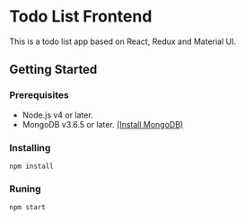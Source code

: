# Todo List Frontend

This is a todo list app based on React, Redux and Material UI.

## Getting Started

### Prerequisites

* Node.js v4 or later.
* MongoDB v3.6.5 or later. [(Install MongoDB)](https://docs.mongodb.com/manual/administration/install-community/)


### Installing

```
npm install
```

### Runing

```
npm start
```